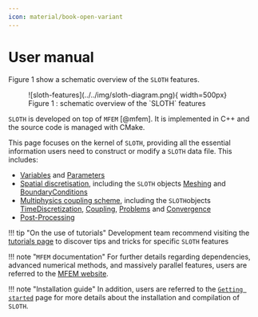 ```yaml
---
icon: material/book-open-variant 
---
```


# User manual

Figure 1 show a schematic overview of the `SLOTH` features.

<figure markdown="span">
  ![sloth-features](../../img/sloth-diagram.png){  width=500px}
  <figcaption>Figure 1 : schematic overview of the `SLOTH` features
</figcaption>
</figure>

`SLOTH` is developed on top of `MFEM` [@mfem].
It is implemented in C++ and the source code is managed with CMake. 

This page focuses on the kernel of `SLOTH`, providing all the essential information users need to construct or modify a `SLOTH` data file. This includes:

- [Variables](Variables/index.md) and [Parameters](Parameters/index.md)
- [Spatial discretisation](SpatialDiscretization/index.md), including the `SLOTH` objects [Meshing](SpatialDiscretization/Meshing/index.md) and [BoundaryConditions](SpatialDiscretization/BoundaryConditions/index.md)
- [Multiphysics coupling scheme](MultiPhysicsCouplingScheme/index.md), including the `SLOTH`objects [TimeDiscretization](MultiPhysicsCouplingScheme/Time/index.md), [Coupling](MultiPhysicsCouplingScheme/Couplings/index.md), [Problems](MultiPhysicsCouplingScheme/Problems/index.md) and [Convergence](MultiPhysicsCouplingScheme/Convergence/index.md)
- [Post-Processing](PostProcessing/index.md)

!!! tip "On the use of tutorials"
    Development team recommend visiting the [tutorials page](../../Started/HowTo/Tutorials/index.md) to discover tips and tricks for specific `SLOTH` features

!!! note "`MFEM` documentation"
    For further details regarding dependencies, advanced numerical methods, and massively parallel features, users are referred to the [MFEM website](https://mfem.org).

!!! note "Installation guide"
    In addition, users are referred to the [`Getting started`](../../Started/index.md) page for more details about the installation and compilation of `SLOTH`. 


